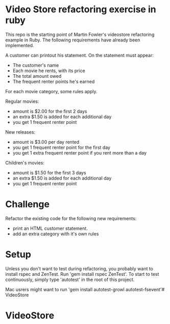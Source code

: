 Video Store refactoring exercise in ruby
========================================

This repo is the starting point of Martin Fowler's videostore refactoring example in Ruby. The following requirements have already been implemented.

A customer can printout his statement. On the statement must appear:
- The customer's name
- Each movie he rents, with its price
- The total amount owed
- The frequent renter points he's earned

For each movie category, some rules apply.

Regular movies:
- amount is $2.00 for the first 2 days
- an extra $1.50 is added for each additional day
- you get 1 frequent renter point

New releases:
- amount is $3.00 per day rented
- you get 1 frequent renter point for the first day
- you get 1 extra frequent renter point if you rent more than a day

Children's movies:
- amount is $1.50 for the first 3 days
- an extra $1.50 is added for each additional day
- you get 1 frequent renter point

Challenge
=========

Refactor the existing code for the following new requirements:
- print an HTML customer statement.
- add an extra category with it's own rules

Setup
=====

Unless you don't want to test during refactoring, you probably want to install rspec and ZenTest. Run 'gem install rspec ZenTest'. To start to test continuously, simply type 'autotest' in the root of this project.

Mac usrers might want to run 'gem install autotest-growl autotest-fsevent'# VideoStore
# VideoStore
